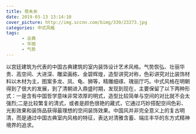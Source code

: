 ```yaml
---
title: 夜未央
date: 2019-03-13 13:14:10
cover_picture: http://img.sccnn.com/bimg/339/23273.jpg 
categories: 中式风格
tags: 
      - 古典
      - 华丽
      - 气势
---
```

以宫廷建筑为代表的中国古典建筑的室内装饰设计艺术风格。气势恢弘、壮丽华贵、高空间、大进深、雕梁画栋、金碧辉煌，造型讲究对称，色彩讲究对比装饰材料以木材为主，图案多龙、凤、龟、狮等，精雕细琢、瑰丽厅巧。中式风格在明朝得到了很大的发展，到了清朝进入鼎盛时期，发现到现在，主要保留了以下两种形式：一是含有中国哲学意味非常浓厚的明式，造型比较简单与空间的对比就不会太强烈;二是比较繁复的清式，或者是颜色很艳的藏式，它通过巧妙搭配空间色彩、光影效果和装饰品获得最理想的空间装饰效果。中国风并非完全意义上的复古明清，而是通过中国古典室内风格的特征，表达对清雅含蓄、端庄丰华的东方式精神境界的追求。